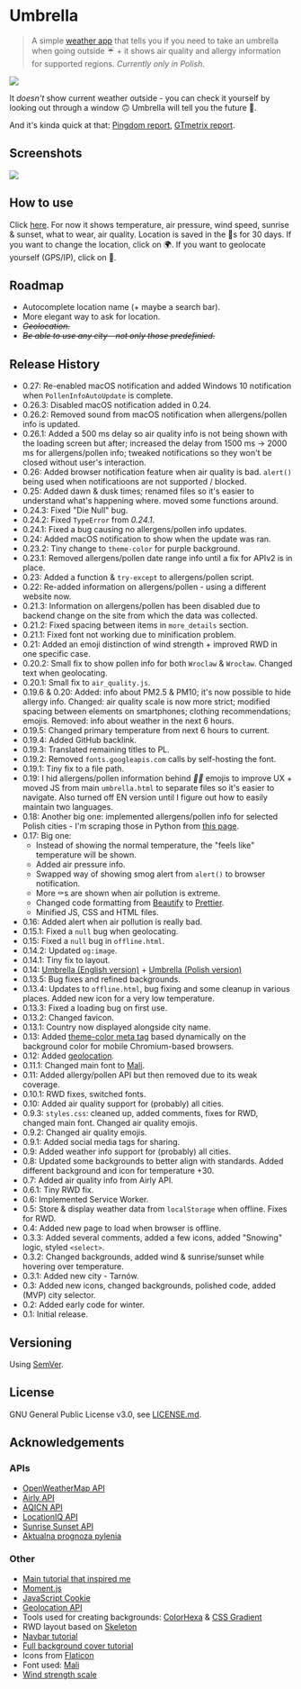 # Umbrella

> A simple [weather app](https://vardecab.github.io/umbrella/umbrella.html) that tells you if you need to take an umbrella when going outside ☔ + it shows air quality and allergy information for supported regions. _Currently only in Polish_.

<img src="https://vardecab.github.io/umbrella/images/social-sharing/umbrella-facebook-ogimage-v2.png">

It _doesn't_ show current weather outside - you can check it yourself by looking out through a window 🙃 Umbrella will tell you the future 🔮.

And it's kinda quick at that: [Pingdom report](https://tools.pingdom.com/#5bef88ed9f800000), [GTmetrix report](https://gtmetrix.com/reports/vardecab.github.io/snSxSCDL).

## Screenshots

<!-- <img src="https://s5.gifyu.com/images/umbrella.gif" height="400"/> -->
<img src="https://i.ibb.co/X4CHyH4/umbrella.png"/>

<!-- ![](https://i.ibb.co/Sr8H4Wv/Screenshot-20191208-143750-Brave-COLLAGE.jpg)
![](https://s5.gifyu.com/images/Screenshot_20191208-143750_Brave-ANIMATION.gif) -->

## How to use

Click [here](https://vardecab.github.io/umbrella/umbrella.html). For now it shows temperature, air pressure, wind speed, sunrise & sunset, what to wear, air quality. Location is saved in the 🍪s for 30 days. If you want to change the location, click on 🌍. If you want to geolocate yourself (GPS/IP), click on 📍.

## Roadmap

-   Autocomplete location name (+ maybe a search bar).
-   More elegant way to ask for location.
-   <del>_Geolocation._</del>
-   <del>_Be able to use any city - not only those predefinied._</del>

## Release History

- 0.27: Re-enabled macOS notification and added Windows 10 notification when `PollenInfoAutoUpdate` is complete.
- 0.26.3: Disabled macOS notification added in 0.24.
- 0.26.2: Removed sound from macOS notification when allergens/pollen info is updated.
- 0.26.1: Added a 500 ms delay so air quality info is not being shown with the loading screen but after; increased the delay from 1500 ms → 2000 ms for allergens/pollen info; tweaked notifications so they won't be closed without user's interaction. 
- 0.26: Added browser notification feature when air quality is bad. `alert()` being used when notificatioons are not supported / blocked.
- 0.25: Added dawn & dusk times; renamed files so it's easier to understand what's happening where. moved some functions around.
- 0.24.3: Fixed "Die Null" bug. 
- 0.24.2: Fixed `TypeError` from _0.24.1_.
- 0.24.1: Fixed a bug causing no allergens/pollen info updates.
- 0.24: Added macOS notification to show when the update was ran.
- 0.23.2: Tiny change to `theme-color` for purple background.
- 0.23.1: Removed allergens/pollen date range info until a fix for APIv2 is in place.
- 0.23: Added a function & `try-except` to allergens/pollen script.
- 0.22: Re-added information on allergens/pollen - using a different website now.
- 0.21.3: Information on allergens/pollen has been disabled due to backend change on the site from which the data was collected.
- 0.21.2: Fixed spacing between items in `more_details` section.
- 0.21.1: Fixed font not working due to minification problem.
- 0.21: Added an emoji distinction of wind strength + improved RWD in one specific case.
- 0.20.2: Small fix to show pollen info for both `Wroclaw` & `Wrocław`. Changed text when geolocating.
- 0.20.1: Small fix to `air_quality.js`.
- 0.19.6 & 0.20: Added: info about PM2.5 & PM10; it's now possible to hide allergy info. Changed: air quality scale is now more strict; modified spacing between elements on smartphones; clothing recommendations; emojis. Removed: info about weather in the next 6 hours.
- 0.19.5: Changed primary temperature from next 6 hours to current. 
- 0.19.4: Added GitHub backlink.
- 0.19.3: Translated remaining titles to PL.
-   0.19.2: Removed `fonts.googleapis.com` calls by self-hosting the font.
-   0.19.1: Tiny fix to a file path.
-   0.19: I hid allergens/pollen information behind _🤧👀_ emojis to improve UX + moved JS from main `umbrella.html` to separate files so it's easier to navigate. Also turned off EN version until I figure out how to easily maintain two languages.
-   0.18: Another big one: implemented allergens/pollen info for selected Polish cities - I'm scraping those in Python from [this page](https://www.claritine.pl/pl/prognoza-dla-alergikow/aktualna-prognoza-pylenia/).
-   0.17: Big one:
    -   Instead of showing the normal temperature, the "feels like" temperature will be shown.
    -   Added air pressure info.
    -   Swapped way of showing smog alert from `alert()` to browser notification.
    -   More ⚰️s are shown when air pollution is extreme.
    -   Changed code formatting from [Beautify](https://marketplace.visualstudio.com/items?itemName=HookyQR.beautify) to [Prettier](https://marketplace.visualstudio.com/items?itemName=esbenp.prettier-vscode).
    -   Minified JS, CSS and HTML files.
-   0.16: Added alert when air pollution is really bad.
-   0.15.1: Fixed a `null` bug when geolocating.
-   0.15: Fixed a `null` bug in `offline.html`.
-   0.14.2: Updated `og:image`.
-   0.14.1: Tiny fix to layout.
-   0.14: [Umbrella (English version)](https://vardecab.github.io/umbrella/umbrella-en.html) + [Umbrella (Polish version)](https://vardecab.github.io/umbrella/umbrella.html)
-   0.13.5: Bug fixes and refined backgrounds.
-   0.13.4: Updates to `offline.html`, bug fixing and some cleanup in various places. Added new icon for a very low temperature.
-   0.13.3: Fixed a loading bug on first use.
-   0.13.2: Changed favicon.
-   0.13.1: Country now displayed alongside city name.
-   0.13: Added [theme-color meta tag](https://developers.google.com/web/updates/2014/11/Support-for-theme-color-in-Chrome-39-for-Android) based dynamically on the background color for mobile Chromium-based browsers.
-   0.12: Added [geolocation](https://developer.mozilla.org/en-US/docs/Web/API/Geolocation_API).
-   0.11.1: Changed main font to [Mali](https://fonts.google.com/specimen/Mali).
-   0.11: Added allergy/pollen API but then removed due to its weak coverage.
-   0.10.1: RWD fixes, switched fonts.
-   0.10: Added air quality support for (probably) all cities.
-   0.9.3: `styles.css`: cleaned up, added comments, fixes for RWD, changed main font. Changed air quality emojis.
-   0.9.2: Changed air quality emojis.
-   0.9.1: Added social media tags for sharing.
-   0.9: Added weather info support for (probably) all cities.
-   0.8: Updated some backgrounds to better align with standards. Added different background and icon for temperature +30.
-   0.7: Added air quality info from Airly API.
-   0.6.1: Tiny RWD fix.
-   0.6: Implemented Service Worker.
-   0.5: Store & display weather data from `localStorage` when offline. Fixes for RWD.
-   0.4: Added new page to load when browser is offline.
-   0.3.3: Added several comments, added a few icons, added "Snowing" logic, styled `<select>`.
-   0.3.2: Changed backgrounds, added wind & sunrise/sunset while hovering over temperature.
-   0.3.1: Added new city - Tarnów.
-   0.3: Added new icons, changed backgrounds, polished code, added (MVP) city selector.
-   0.2: Added early code for winter.
-   0.1: Initial release.

## Versioning

Using [SemVer](http://semver.org/).

## License

GNU General Public License v3.0, see [LICENSE.md](https://github.com/vardecab/umbrella/blob/master/LICENSE).

## Acknowledgements
### APIs
-   [OpenWeatherMap API](https://openweathermap.org/api)
- [Airly API](https://developer.airly.eu/api)
- [AQICN API](https://aqicn.org/api/)
- [LocationIQ API](https://locationiq.com)
- [Sunrise Sunset API](https://sunrise-sunset.org/api)
-   [Aktualna prognoza pylenia](http://pylenia.pl/)
### Other
-   [Main tutorial that inspired me](https://bytemaster.io/fetch-weather-openweathermap-api-javascript)
-   [Moment.js](https://momentjs.com)
-   [JavaScript Cookie](https://github.com/js-cookie/js-cookie)
-   [Geolocation API](https://developer.mozilla.org/en-US/docs/Web/API/Geolocation_API)
-   Tools used for creating backgrounds: [ColorHexa](https://www.colorhexa.com) & [CSS Gradient](https://cssgradient.io)
-   RWD layout based on [Skeleton](http://getskeleton.com)
-   [Navbar tutorial](https://www.w3schools.com/howto/howto_js_bottom_nav_responsive.asp)
-   [Full background cover tutorial](https://css-tricks.com/perfect-full-page-background-image)
-   Icons from [Flaticon](https://www.flaticon.com)
-   Font used: [Mali](https://fonts.google.com/specimen/Mali)
- [Wind strength scale](https://www.bip.krakow.pl/plik.php?zid=80905&wer=0&new=t&mode=shw)
